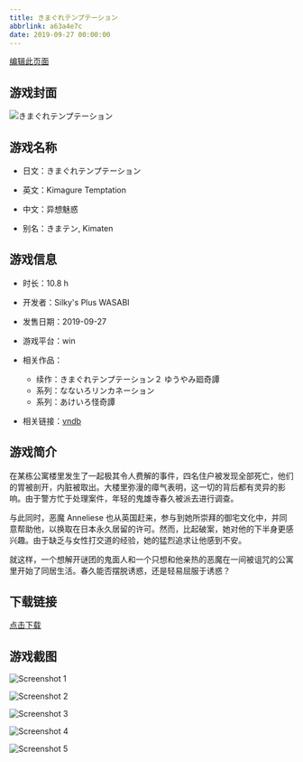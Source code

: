 ```yaml
---
title: きまぐれテンプテーション
abbrlink: a63a4e7c
date: 2019-09-27 00:00:00
---
```

[编辑此页面](https://github.com/ACG-3/ADV3-source/blob/main/source/_posts/games/%E3%81%8D%E3%81%BE%E3%81%90%E3%82%8C%E3%83%86%E3%83%B3%E3%83%97%E3%83%86%E3%83%BC%E3%82%B7%E3%83%A7%E3%83%B3.md)

## 游戏封面

![きまぐれテンプテーション](https%3A//pan.timero.xyz/onedrive/img_lib_001/%E3%81%8D%E3%81%BE%E3%81%90%E3%82%8C%E3%83%86%E3%83%B3%E3%83%97%E3%83%86%E3%83%BC%E3%82%B7%E3%83%A7%E3%83%B3_cover.avif)


## 游戏名称

- 日文：きまぐれテンプテーション
- 英文：Kimagure Temptation
- 中文：异想魅惑

- 别名：きまテン, Kimaten


## 游戏信息

- 时长：10.8 h
- 开发者：Silky's Plus WASABI
- 发售日期：2019-09-27
- 游戏平台：win
- 相关作品：
   - 续作：きまぐれテンプテーション２ ゆうやみ廻奇譚
   - 系列：なないろリンカネーション
   - 系列：あけいろ怪奇譚

- 相关链接：[vndb](https://vndb.org/v26000)


## 游戏简介

在某栋公寓楼里发生了一起极其令人费解的事件，四名住户被发现全部死亡，他们的胃被剖开，内脏被取出。大楼里弥漫的瘴气表明，这一切的背后都有灵异的影响。由于警方忙于处理案件，年轻的鬼雄寺春久被派去进行调查。

与此同时，恶魔 Anneliese 也从英国赶来，参与到她所崇拜的御宅文化中，并同意帮助他，以换取在日本永久居留的许可。然而，比起破案，她对他的下半身更感兴趣。由于缺乏与女性打交道的经验，她的猛烈追求让他感到不安。

就这样，一个想解开谜团的鬼面人和一个只想和他亲热的恶魔在一间被诅咒的公寓里开始了同居生活。春久能否摆脱诱惑，还是轻易屈服于诱惑？




## 下载链接

[点击下载](https://pan.timero.xyz/onedrive/adv_lib_001/%E3%81%8D%E3%81%BE%E3%81%90%E3%82%8C%E3%83%86%E3%83%B3%E3%83%97%E3%83%86%E3%83%BC%E3%82%B7%E3%83%A7%E3%83%B3)


## 游戏截图


![Screenshot 1](https%3A//pan.timero.xyz/onedrive/img_lib_001/%E3%81%8D%E3%81%BE%E3%81%90%E3%82%8C%E3%83%86%E3%83%B3%E3%83%97%E3%83%86%E3%83%BC%E3%82%B7%E3%83%A7%E3%83%B3_Screenshot_1.avif)

![Screenshot 2](https%3A//pan.timero.xyz/onedrive/img_lib_001/%E3%81%8D%E3%81%BE%E3%81%90%E3%82%8C%E3%83%86%E3%83%B3%E3%83%97%E3%83%86%E3%83%BC%E3%82%B7%E3%83%A7%E3%83%B3_Screenshot_2.avif)

![Screenshot 3](https%3A//pan.timero.xyz/onedrive/img_lib_001/%E3%81%8D%E3%81%BE%E3%81%90%E3%82%8C%E3%83%86%E3%83%B3%E3%83%97%E3%83%86%E3%83%BC%E3%82%B7%E3%83%A7%E3%83%B3_Screenshot_3.avif)

![Screenshot 4](https%3A//pan.timero.xyz/onedrive/img_lib_001/%E3%81%8D%E3%81%BE%E3%81%90%E3%82%8C%E3%83%86%E3%83%B3%E3%83%97%E3%83%86%E3%83%BC%E3%82%B7%E3%83%A7%E3%83%B3_Screenshot_4.avif)

![Screenshot 5](https%3A//pan.timero.xyz/onedrive/img_lib_001/%E3%81%8D%E3%81%BE%E3%81%90%E3%82%8C%E3%83%86%E3%83%B3%E3%83%97%E3%83%86%E3%83%BC%E3%82%B7%E3%83%A7%E3%83%B3_Screenshot_5.avif)

